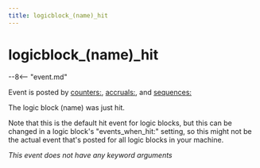 ```yaml
---
title: logicblock_(name)_hit
---
```


# logicblock_(name)\_hit


--8<-- "event.md"

Event is posted by [counters:](../config/counters.md), [accruals:](../config/accruals.md), and [sequences:](../config/sequences.md)

The logic block (name) was just hit.

Note that this is the default hit event for logic blocks, but this can
be changed in a logic block's "events_when_hit:" setting, so this
might not be the actual event that's posted for all logic blocks in
your machine.

*This event does not have any keyword arguments*
